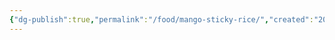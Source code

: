 ```yaml
---
{"dg-publish":true,"permalink":"/food/mango-sticky-rice/","created":"2025-03-09T19:21:17.691+08:00","updated":"2025-03-25T19:13:54.449+08:00"}
---
```


